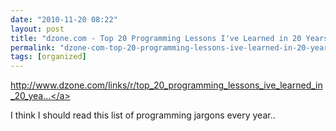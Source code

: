 ```yaml
---
date: "2010-11-20 08:22"
layout: post
title: "dzone.com - Top 20 Programming Lessons I've Learned in 20 Years"
permalink: "dzone-com-top-20-programming-lessons-ive-learned-in-20-years"
tags: [organized]
---
```


<a href="http://www.dzone.com/links/r/top_20_programming_lessons_ive_learned_in_20_years_2.html">http://www.dzone.com/links/r/top_20_programming_lessons_ive_learned_in_20_yea...</a>

I think I should read this list of programming jargons every year..
